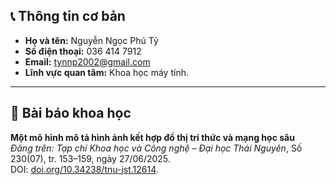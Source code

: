 ## 📞 Thông tin cơ bản

- **Họ và tên:** Nguyễn Ngọc Phú Tỷ
- **Số điện thoại:** 036 414 7912
- **Email:** tynnp2002@gmail.com  
- **Lĩnh vực quan tâm:** Khoa học máy tính. 

---

## 📄 Bài báo khoa học

**Một mô hình mô tả hình ảnh kết hợp đồ thị tri thức và mạng học sâu**  
*Đăng trên:* *Tạp chí Khoa học và Công nghệ – Đại học Thái Nguyên*, Số 230(07), tr. 153–159, ngày 27/06/2025.  
DOI: [doi.org/10.34238/tnu-jst.12614](https://doi.org/10.34238/tnu-jst.12614).
